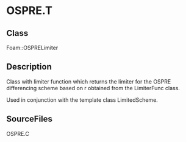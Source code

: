 # OSPRE.T 
## Class
Foam::OSPRELimiter

## Description
Class with limiter function which returns the limiter for the
OSPRE differencing scheme based on r obtained from the LimiterFunc
class.

Used in conjunction with the template class LimitedScheme.

## SourceFiles
OSPRE.C

